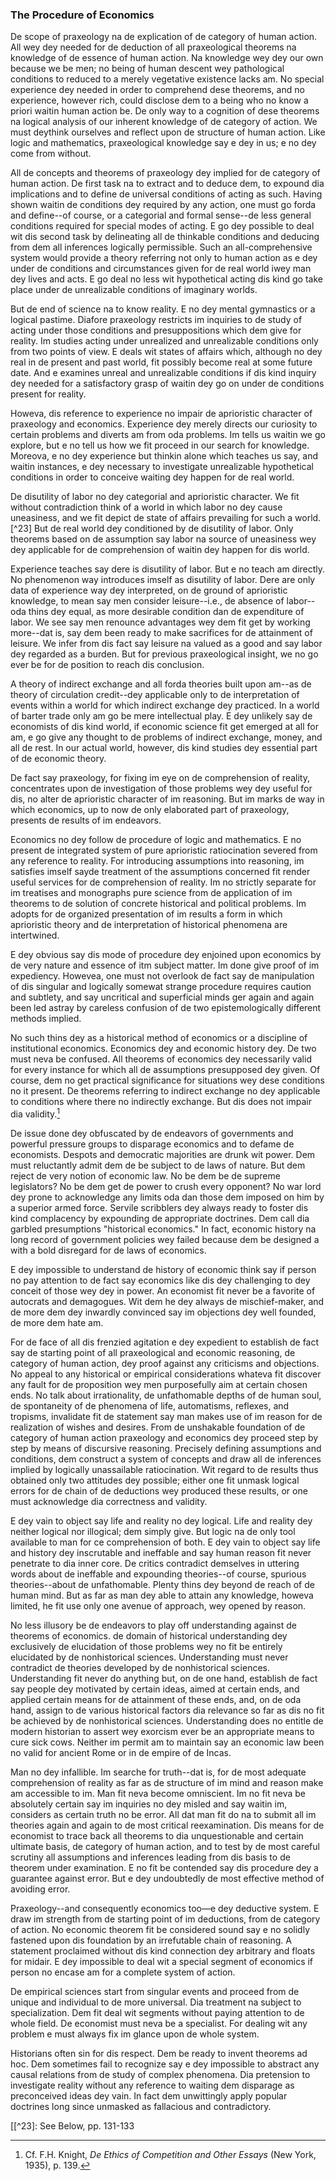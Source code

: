 ### The Procedure of Economics

De scope of praxeology na de explication of de category of human action. All wey dey needed for de deduction of all praxeological theorems na knowledge of de essence of human action.  Na knowledge wey dey  our own because we be men; no being of human descent wey pathological conditions  to reduced to a merely vegetative existence lacks am. No special experience dey needed in order to comprehend dese theorems, and no experience, however rich, could disclose dem to a being who no know a priori waitin human action be. De only way to a cognition of dese theorems na logical analysis of our inherent knowledge of de category of action. We must deythink ourselves and reflect upon de structure of human action. Like logic and mathematics, praxeological knowledge say e dey in us; e no dey come from without.

All de concepts and theorems of praxeology dey implied for de category of human action. De first task na to extract and to deduce dem, to expound dia implications and to define de universal conditions of acting as such. Having shown waitin de conditions dey required by any action, one must go forda and define--of course, or a categorial and formal sense--de less general conditions required for special modes of acting. E go dey possible to deal wit dis second task by delineating all de thinkable conditions and deducing from dem all inferences logically permissible. Such an all-comprehensive system would provide a theory referring not only to human action as e dey under de conditions and circumstances given for de real world iwey man dey lives and acts. E go deal no less wit hypothetical acting dis kind go take place under de unrealizable conditions of imaginary worlds.

But de end of science na to know reality. E no dey  mental gymnastics or a logical pastime. Diafore praxeology restricts im inquiries to de study of acting under those conditions and presuppositions which dem give for reality. Im studies acting under unrealized and unrealizable conditions only from two points of view. E deals wit states of affairs which, although no dey real in de present and past world, fit possibly become real at some future date. And e examines unreal and unrealizable conditions if dis kind inquiry dey needed for a satisfactory grasp of waitin dey go on under de conditions present for reality.

Howeva, dis reference to experience no impair de aprioristic character of praxeology and economics. Experience dey merely directs our curiosity to certain problems and diverts am from oda problems. Im tells us waitin we go explore, but e no tell us how we fit proceed in our search for knowledge. Moreova, e no dey experience but thinkin alone which teaches us say, and waitin instances, e dey necessary to investigate unrealizable hypothetical conditions in order to conceive waiting dey happen for de real world.

De disutility of labor no dey categorial and aprioristic character. We fit without contradiction think of a world in which labor no dey cause uneasiness, and we fit depict de state of affairs prevailing for such a world.[^23] But de real world dey conditioned by de disutility of labor. Only theorems based on de assumption say labor na source of uneasiness wey dey applicable for de comprehension of waitin dey happen for dis world.

Experience teaches say dere is disutility of labor. But e no teach am directly. No phenomenon way introduces imself as disutility of labor. Dere are only data of experience way dey interpreted, on de ground of aprioristic knowledge, to mean say men consider leisure--i.e., de absence of labor--oda thins dey equal, as more desirable condition dan de expenditure of labor. We see say men renounce advantages wey dem fit get by working more--dat is, say dem been ready to make sacrifices for de attainment of leisure. We infer from dis fact say leisure na valued as a good and say labor dey regarded as a burden. But for previous praxeological insight, we no go ever be for de position to reach dis conclusion.

A theory of indirect exchange and all forda theories built upon am--as de theory of circulation credit--dey applicable only to de interpretation of events within a world for which indirect exchange dey practiced. In a world of barter trade only am go be mere intellectual play. E dey unlikely say de economists of dis kind world, if economic science fit get emerged at all for am, e go give any thought to de problems of indirect exchange, money, and all de rest. In our actual world, however, dis kind studies dey essential part of de economic theory.

De fact say praxeology, for fixing im eye on de comprehension of reality, concentrates upon de investigation of those problems wey dey useful for dis, no alter de aprioristic character of im reasoning. But im marks de way in which economics, up to now de only elaborated part of praxeology, presents de results of im endeavors.

Economics no dey follow de procedure of logic and mathematics. E no present de integrated system of pure aprioristic ratiocination severed from any reference to reality. For introducing assumptions into  reasoning, im satisfies imself sayde treatment of the assumptions concerned fit render useful services for de comprehension of reality. Im no strictly separate for im treatises and monographs pure science from de application of im theorems to de solution of concrete historical and political problems. Im adopts for de organized presentation of im results a form in which aprioristic theory and de interpretation of historical phenomena are intertwined.

E dey obvious say dis mode of procedure dey enjoined upon economics by de very nature and essence of itm subject matter. Im done give proof of im expediency. Howevea, one must not overlook de fact say de manipulation of dis singular and logically somewat strange procedure requires caution and subtlety, and say uncritical and superficial minds ger again and again been led astray by careless confusion of de two epistemologically different methods implied.

No such thins dey as a historical method of economics or a discipline of institutional economics. Economics dey and  economic history dey. De two must neva be confused. All theorems of economics dey necessarily valid for every instance for which all de assumptions presupposed dey given. Of course, dem no get practical significance for situations wey dese conditions no it present. De theorems referring to indirect exchange no dey applicable to conditions where there  no indirectly exchange. But dis does not impair dia validity.[^24]

De issue done dey obfuscated by de endeavors of governments and powerful pressure groups to disparage economics and to defame de economists. Despots and democratic majorities are drunk wit power. Dem must reluctantly admit dem de be subject to de laws of nature. But dem reject de very notion of economic law. No be dem be de supreme legislators? No be dem get de power to crush every opponent? No war lord dey prone to acknowledge any limits oda dan those dem imposed on him by a superior armed force. Servile scribblers dey always ready to foster dis kind complacency by expounding de appropriate doctrines. Dem call dia garbled presumptions "historical economics." In fact, economic history na long record of government policies wey failed because dem be designed a with a bold disregard for de laws of economics.

E dey impossible to understand de history of economic think say if person  no pay attention to de fact say economics like dis dey challenging to dey conceit of those wey dey in power. An economist fit never be a favorite of autocrats and demagogues. Wit dem he dey  always de mischief-maker, and de more dem dey inwardly convinced say im objections dey well founded, de more dem hate am.

For de face of all dis frenzied agitation e dey expedient to establish de fact say de starting point of all praxeological and economic reasoning, de category of human action, dey proof against any criticisms and objections. No appeal to any historical or empirical considerations whateva fit discover any fault for de proposition wey men purposefully aim at certain chosen ends. No talk about irrationality, de unfathomable depths of de human soul, de spontaneity of de phenomena of life, automatisms, reflexes, and tropisms, invalidate fit de statement say man makes use of im reason for de realization of wishes and desires. From de unshakable foundation of de category of human action praxeology and economics dey proceed step by step by means of discursive reasoning. Precisely defining assumptions and conditions, dem construct a system of concepts and draw all de inferences implied by logically unassailable ratiocination. Wit regard to de results thus obtained only two attitudes dey possible; either one fit unmask logical errors for de chain of de deductions wey produced these results, or one must acknowledge dia correctness and validity.

E dey vain to object say life and reality no dey logical. Life and reality dey neither logical nor illogical; dem simply give. But logic na de only tool available to man for ce comprehension of both. E dey vain to object say life and history dey inscrutable and ineffable and say human reason fit never penetrate to dia inner core. De critics contradict demselves in uttering words about de ineffable and expounding theories--of course, spurious theories--about de unfathomable. Plenty thins dey beyond de reach of de human mind. But as far as man dey able to attain any knowledge, howeva limited, he fit use only one avenue of approach, wey opened by reason.

No less illusory be de endeavors to play off understanding against de theorems of economics. de domain of historical understanding dey exclusively de elucidation of those problems wey no fit be entirely elucidated by de nonhistorical sciences. Understanding must never contradict de theories developed by de nonhistorical sciences. Understanding fit never do anything but, on de one hand, establish de fact say people dey motivated by certain ideas, aimed at certain ends, and applied certain means for de attainment of these ends, and, on de oda hand, assign to de various historical factors dia relevance so far as dis no fit be achieved by de nonhistorical sciences. Understanding does no entitle de modern historian to assert wey exorcism ever be an appropriate means to cure sick cows. Neither im permit am to maintain say an economic law been no valid for ancient Rome or in de empire of de Incas.

Man no dey infallible. Im searche for truth--dat is, for de most adequate comprehension of reality as far as de structure of im mind and reason make am accessible to im. Man fit neva become omniscient. Im no fit neva be absolutely certain say im inquiries no dey misled and say waitin im, considers as certain truth no be error. All dat man fit do na to submit all im theories again and again to de most critical reexamination. Dis means for de economist to trace back all theorems to dia unquestionable and certain ultimate basis, de category of human action, and to test by de most careful scrutiny all assumptions and inferences leading from dis basis to de theorem under examination. E no fit be contended say dis procedure dey a guarantee against error. But e dey undoubtedly de most effective method of avoiding error.

Praxeology--and consequently economics too—e dey deductive system. E draw im strength from de starting point of im deductions, from de category of action. No economic theorem fit be considered sound say e no solidly fastened upon dis foundation by an irrefutable chain of reasoning. A statement proclaimed without dis kind connection dey arbitrary and floats for midair. E dey impossible to deal wit a special segment of economics if person no encase am for a complete system of action.

De empirical sciences start from singular events and proceed from de unique and individual to de more universal. Dia treatment na subject to specialization. Dem fit deal wit segments without paying attention to de whole field. De economist must neva be a specialist. For dealing wit any problem e must always fix im glance upon de whole system.

Historians often sin for dis respect. Dem be ready to invent theorems ad hoc. Dem sometimes fail to recognize say e dey impossible to abstract any causal relations from de study of complex phenomena. Dia pretension to investigate reality without any reference to waiting dem disparage as preconceived ideas dey vain. In fact dem unwittingly apply popular doctrines long since unmasked as fallacious and contradictory.

[[^23]: See Below, pp. 131-133

[^24]: Cf. F.H. Knight, *De Ethics of Competition and Other Essays* (New York, 1935), p. 139.
